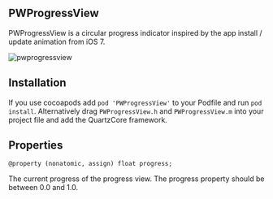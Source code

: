 ## PWProgressView ##

PWProgressView is a circular progress indicator inspired by the app install / update animation from iOS 7.

![pwprogressview](https://f.cloud.github.com/assets/954833/1884927/f929ad12-79b4-11e3-95e4-6dbac782387d.gif)

## Installation ##

If you use cocoapods add `pod 'PWProgressView'` to your Podfile and run `pod install`. Alternatively drag `PWProgressView.h` and `PWProgressView.m` into your project file and add the QuartzCore framework.

## Properties ##
```objc
@property (nonatomic, assign) float progress;
```
The current progress of the progress view. The progress property should be between 0.0 and 1.0.
